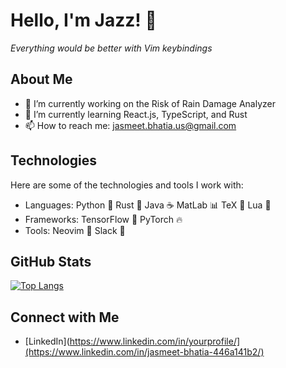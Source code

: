 # Hello, I'm Jazz! 👋
*Everything would be better with Vim keybindings*

<!--I'm a Bioengineering: Biosystems student at UC San Diego with a passion for Computer Science!-->

## About Me

- 🔭 I’m currently working on the Risk of Rain Damage Analyzer
- 🌱 I’m currently learning React.js, TypeScript, and Rust
- 📫 How to reach me: jasmeet.bhatia.us@gmail.com

## Technologies

Here are some of the technologies and tools I work with:

- Languages: Python 🐍 Rust 🦀 Java ☕ MatLab 📊 TeX 📄 Lua 🌙
- Frameworks: TensorFlow 🤖 PyTorch 🔥
- Tools: Neovim 📝 Slack 💬

## GitHub Stats

<!--[![Jazz's GitHub stats](https://github-readme-stats.vercel.app/api?username=HiFiveJazz)](https://github.com/HiFiveJazz/github-readme-stats)-->

[![Top Langs](https://github-readme-stats.vercel.app/api/top-langs/?username=HiFiveJazz&layout=pie)](https://github.com/HiFiveJazz/github-readme-stats)

## Connect with Me

- [LinkedIn](https://www.linkedin.com/in/yourprofile/](https://www.linkedin.com/in/jasmeet-bhatia-446a141b2/)
